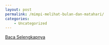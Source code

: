 ```yaml
---
layout: post
permalink: /mimpi-melihat-bulan-dan-matahari/
categories:
    - Uncategorized
---
```


[Baca Selengkapnya](/03)